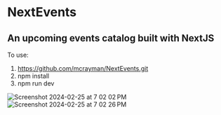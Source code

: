 # NextEvents
## An upcoming events catalog built with NextJS

To use:
1. https://github.com/mcrayman/NextEvents.git
2. npm install
3. npm run dev

![Screenshot 2024-02-25 at 7 02 02 PM](https://github.com/mcrayman/NextEvents/assets/111621747/865c843f-34ce-4135-a60e-7e9b6b41364d)
![Screenshot 2024-02-25 at 7 02 26 PM](https://github.com/mcrayman/NextEvents/assets/111621747/1df3f626-30b3-425b-8474-49fe1b7b3a38)
